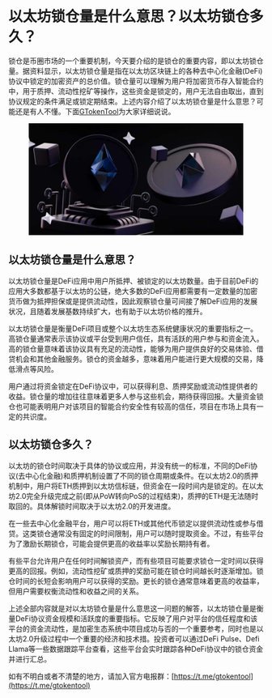 # 以太坊锁仓量是什么意思？以太坊锁仓多久？

锁仓是币圈市场的一个重要机制，今天要介绍的是锁仓的重要内容，即以太坊锁仓量。据资料显示，以太坊锁仓量是指在以太坊区块链上的各种去中心化金融(DeFi)协议中锁定的加密资产的总价值。锁仓量可以理解为用户将加密货币存入智能合约中，用于质押、流动性挖矿等操作，这些资金是锁定的，用户无法自由取出，直到协议规定的条件满足或锁定期结束。上述内容介绍了以太坊锁仓量是什么意思？可能还是有人不懂。下面[GTokenTool](https://www.gtokentool.com)为大家详细说说。

<figure><img src="../../.gitbook/assets/ytf (1).png" alt=""><figcaption></figcaption></figure>

## 以太坊锁仓量是什么意思？

以太坊锁仓量是DeFi应用中用户所抵押、被锁定的以太坊数量。由于目前DeFi的应用大多数都基于以太坊的公链，绝大多数的DeFi应用都需要有一定数量的加密货币做为抵押担保或是提供流动性，因此观察锁仓量可间接了解DeFi应用的发展状况，且随着发展基数持续扩大，也有助于以太坊价格的推升。

以太坊锁仓量是衡量DeFi项目或整个以太坊生态系统健康状况的重要指标之一。高锁仓量通常表示该协议或平台受到用户信任，具有活跃的用户参与和资金流入。高的锁仓量意味着该协议具有充足的流动性，能够为用户提供良好的交易体验、借贷机会和其他金融服务。锁仓的资金越多，意味着用户能进行更大规模的交易，降低滑点等风险。

用户通过将资金锁定在DeFi协议中，可以获得利息、质押奖励或流动性提供者的收益。锁仓量的增加往往意味着更多人参与这些机会，期待获得回报。大量资金锁仓也可能表明用户对该项目的智能合约安全性有较高的信任，项目在市场上具有一定的共识度。

## 以太坊锁仓多久？

以太坊的锁仓时间取决于具体的协议或应用，并没有统一的标准，不同的DeFi协议(去中心化金融)和质押机制设置了不同的锁仓周期或条件。在以太坊2.0的质押机制中，用户将ETH质押到以太坊信标链，但资金在一段时间内是锁定的。在以太坊2.0完全升级完成之前(即从PoW转向PoS的过程结束)，质押的ETH是无法随时取回的。具体解锁时间取决于以太坊2.0的开发进度。

在一些去中心化金融平台，用户可以将ETH或其他代币锁定以提供流动性或参与借贷。这类锁仓通常没有固定的时间限制，用户可以随时提取资金。不过，有些平台为了激励长期锁仓，可能会提供更高的收益率以奖励长期持有者。

有些平台允许用户在任何时间解锁资产，而有些项目可能要求锁仓一定时间以获得更高的回报。例如，流动性挖矿或质押的奖励可能在锁仓时间越长时逐渐增加。锁仓时间的长短会影响用户可以获得的奖励。更长的锁仓通常意味着更高的收益率，但用户需要权衡流动性和收益之间的关系。

上述全部内容就是对以太坊锁仓量是什么意思这一问题的解答，以太坊锁仓量是衡量DeFi协议资金规模和活跃度的重要指标。它反映了用户对平台的信任程度和该平台的资金流动性，是加密生态系统中项目成功与否的一个重要参考，同时也是以太坊2.0升级过程中一个重要的经济和技术措。投资者可以通过DeFi Pulse、Defi Llama等一些数据跟踪平台查看，这些平台会实时跟踪各种DeFi协议中的锁仓资金并进行汇总。

如有不明白或者不清楚的地方，请加入官方电报群：[https://t.me/gtokentool](https://t.me/gtokentool)
